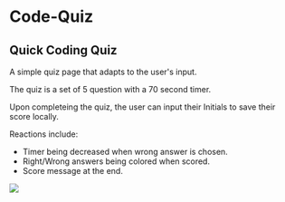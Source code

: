# Code-Quiz

## Quick Coding Quiz
A simple quiz page that adapts to the user's input. 

The quiz is a set of 5 question with a 70 second timer.

Upon completeing the quiz, the user can input their Initials to save their score locally.

Reactions include:
* Timer being decreased when wrong answer is chosen.
* Right/Wrong answers being colored when scored.
* Score message at the end.

![](https://github.com/Code-Quiz/assets/images/quizexample.gif)